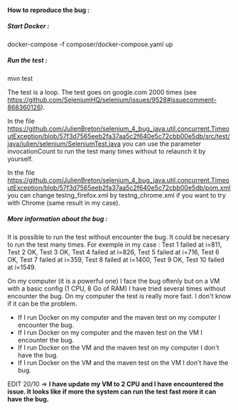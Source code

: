 #### How to reproduce the bug : 

##### Start Docker :

docker-compose -f composer/docker-compose.yaml up

##### Run the test :

mvn test

The test is a loop. The test goes on google.com 2000 times (see https://github.com/SeleniumHQ/selenium/issues/9528#issuecomment-868360126).

In the file https://github.com/JulienBreton/selenium_4_bug_java.util.concurrent.TimeoutException/blob/57f3d7565eeb2fa37aa5c2f640e5c72cbb00e5db/src/test/java/julien/selenium/SeleniumTest.java you can use the parameter invocationCount to run the test many times without to relaunch it by yourself.

In the file https://github.com/JulienBreton/selenium_4_bug_java.util.concurrent.TimeoutException/blob/57f3d7565eeb2fa37aa5c2f640e5c72cbb00e5db/pom.xml you can change testng_firefox.xml by testng_chrome.xml if you want to try with Chrome (same result in my case).

##### More information about the bug :

It is possible to run the test without encounter the bug.
It could be necesary to run the test many times.
For exemple in my case : Test 1 failed at i=811, Test 2 OK, Test 3 OK, Test 4 failed at i=826, Test 5 failed at i=716, Test 6 OK, Test 7 failed at i=359, Test 8 failed at i=1400, Test 9 OK, Test 10 failed at i=1549.

On my computer (it is a powerful one) I face the bug oftenly but on a VM with a basic config (1 CPU, 8 Go of RAM) I have tried several times without encounter the bug. On my computer the test is really more fast. I don't know if it can be the problem.
* If I run Docker on my computer and the maven test on my computer I encounter the bug.
* If I run Docker on my computer and the maven test on the VM I encounter the bug.
* If I run Docker on the VM and the maven test on my computer I don't have the bug.
* If I run Docker on the VM and the maven test on the VM I don't have the bug.

EDIT 20/10 => **I have update my VM to 2 CPU and I have encountered the issue. It looks like if more the system can run the test fast more it can have the bug.**
